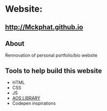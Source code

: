 # Website: 
## http://Mckphat.github.io
## About
Rennovation of personal portfolio/bio website

## Tools to help build this website
* HTML
* CSS
* JS
* [AOS LIBRARY](https://michalsnik.github.io/aos/)
* Codepen inspirations

